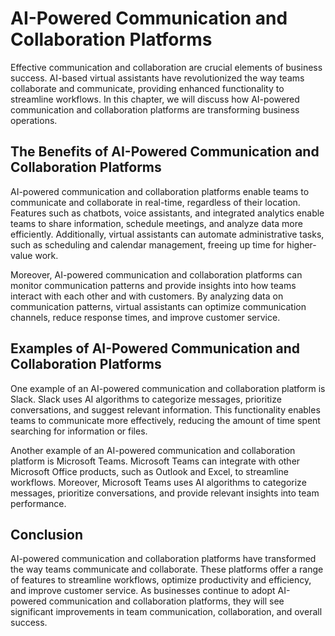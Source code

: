 AI-Powered Communication and Collaboration Platforms
==================================================================================================================

Effective communication and collaboration are crucial elements of business success. AI-based virtual assistants have revolutionized the way teams collaborate and communicate, providing enhanced functionality to streamline workflows. In this chapter, we will discuss how AI-powered communication and collaboration platforms are transforming business operations.

The Benefits of AI-Powered Communication and Collaboration Platforms
--------------------------------------------------------------------

AI-powered communication and collaboration platforms enable teams to communicate and collaborate in real-time, regardless of their location. Features such as chatbots, voice assistants, and integrated analytics enable teams to share information, schedule meetings, and analyze data more efficiently. Additionally, virtual assistants can automate administrative tasks, such as scheduling and calendar management, freeing up time for higher-value work.

Moreover, AI-powered communication and collaboration platforms can monitor communication patterns and provide insights into how teams interact with each other and with customers. By analyzing data on communication patterns, virtual assistants can optimize communication channels, reduce response times, and improve customer service.

Examples of AI-Powered Communication and Collaboration Platforms
----------------------------------------------------------------

One example of an AI-powered communication and collaboration platform is Slack. Slack uses AI algorithms to categorize messages, prioritize conversations, and suggest relevant information. This functionality enables teams to communicate more effectively, reducing the amount of time spent searching for information or files.

Another example of an AI-powered communication and collaboration platform is Microsoft Teams. Microsoft Teams can integrate with other Microsoft Office products, such as Outlook and Excel, to streamline workflows. Moreover, Microsoft Teams uses AI algorithms to categorize messages, prioritize conversations, and provide relevant insights into team performance.

Conclusion
----------

AI-powered communication and collaboration platforms have transformed the way teams communicate and collaborate. These platforms offer a range of features to streamline workflows, optimize productivity and efficiency, and improve customer service. As businesses continue to adopt AI-powered communication and collaboration platforms, they will see significant improvements in team communication, collaboration, and overall success.
